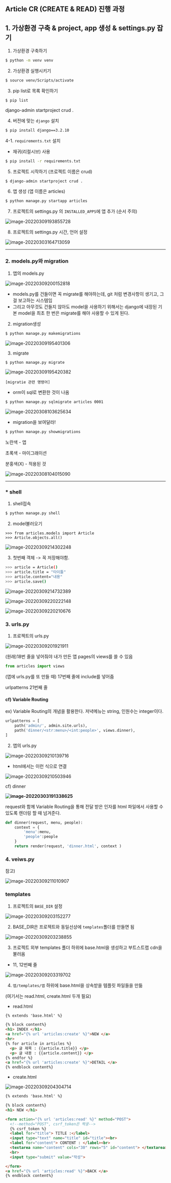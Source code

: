 ## Article CR (CREATE & READ) 진행 과정

## 1. 가상환경 구축 & project, app 생성 & settings.py 잡기

1. 가상환경 구축하기

```bash
$ python -m venv venv
```





2. 가상환경 실행시키기

```bash
$ source venv/Scripts/activate 
```





3. pip list로 목록 확인하기

```bash
$ pip list
```

django-admin startproject crud .



4. 버전에 맞는 `django` 설치

```bash
$ pip install django==3.2.10
```

4-1. `requirements.txt` 설치

* 재귀(리컬시브) 사용

``` bash
$ pip install -r requirements.txt
```





5. 프로젝트 시작하기 (프로젝트 이름은 crud)

```bash
$ django-admin startproject crud .
```





6. 앱 생성 (앱 이름은 articles)

```bash
$ python manage.py startapp articles
```





7. 프로젝트의 settings.py 의 `INSTALLED_APPS`에 앱 추가 (순서 주의)

![image-20220309193855728](C:%5CUsers%5Cstar3%5CAppData%5CRoaming%5CTypora%5Ctypora-user-images%5Cimage-20220309193855728.png)



8. 프로젝트의 settings.py 시간, 언어 설정

![image-20220303164713059](C:/Users/star3/ssafy7/hws/0302/workshop_0302.assets/image-20220303164713059.png)





---

### 2. models.py와 migration

1. 앱의 models.py

![image-20220309200152818](Article%20CR%20(CREATE%20&%20READ)%20%EC%A7%84%ED%96%89%20%EA%B3%BC%EC%A0%95.assets/image-20220309200152818.png)



* models.py를 건들이면 꼭 migrate를 해야하는데, git 처럼 변경사항이 생기고, 그걸 보고하는 시스템임
* 그리고 아무것도 건들지 않아도 model을 사용하기 위해서는 django에 내장된 기본 model을 최초 한 번은 migrate를 해야 사용할 수 있게 된다.

2. migration생성

``` bash
$ python manage.py makemigrations
```

![image-20220309195401306](Article%20CR%20(CREATE%20&%20READ)%20%EC%A7%84%ED%96%89%20%EA%B3%BC%EC%A0%95.assets/image-20220309195401306.png)



3. migrate

``` bash
$ python manage.py migrate
```

![image-20220309195420382](Article%20CR%20(CREATE%20&%20READ)%20%EC%A7%84%ED%96%89%20%EA%B3%BC%EC%A0%95.assets/image-20220309195420382.png)



`[migratie 관련 명령어]`

* orm이 sql로 변환한 것이 나옴

```bash
$ python manage.py sqlmigrate articles 0001
```

![image-20220308103625634](Article%20CR%20(CREATE%20&%20READ)%20%EC%A7%84%ED%96%89%20%EA%B3%BC%EC%A0%95.assets/image-20220308103625634.png)


  *	 migration을 보여달라!

``` bash
$ python manage.py showmigrations
```

노란색 - 앱

초록색 - 마이그래이션

분홍색(X) - 적용된 것

![image-20220308104015090](Article%20CR%20(CREATE%20&%20READ)%20%EC%A7%84%ED%96%89%20%EA%B3%BC%EC%A0%95.assets/image-20220308104015090.png)

---

### * shell

1. shell접속

```bash
$ python manage.py shell
```

2. model불러오기

```shell
>>> from articles.models import Article
>>> Article.objects.all()
```

![image-20220309214302248](Article%20CR%20(CREATE%20&%20READ)%20%EC%A7%84%ED%96%89%20%EA%B3%BC%EC%A0%95.assets/image-20220309214302248.png)



3. 첫번째 객체 -> 꼭 저장해야함.

```bash
>>> article = Article()
>>> article.title = "타이틀"
>>> article.content="내용"
>>> article.save()  
```

![image-20220309214732389](Article%20CR%20(CREATE%20&%20READ)%20%EC%A7%84%ED%96%89%20%EA%B3%BC%EC%A0%95.assets/image-20220309214732389.png)



![image-20220309220222148](Article%20CR%20(CREATE%20&%20READ)%20%EC%A7%84%ED%96%89%20%EA%B3%BC%EC%A0%95.assets/image-20220309220222148.png)

![image-20220309220210676](Article%20CR%20(CREATE%20&%20READ)%20%EC%A7%84%ED%96%89%20%EA%B3%BC%EC%A0%95.assets/image-20220309220210676.png)





### 3. urls.py

1. 프로젝트의 urls.py

![image-20220309201921911](Article%20CR%20(CREATE%20&%20READ)%20%EC%A7%84%ED%96%89%20%EA%B3%BC%EC%A0%95.assets/image-20220309201921911.png)



(원래)18번 줄을 넣어줘야 내가 만든 앱 pages의 views를 쓸 수 있음

```python
from articles import views
```



(앱에 urls.py를 또 만들 때) 17번째 줄에 include를 넣어줌

urlpatterns 21번째 줄 



#### cf) Variable Routing

ex) Variable Routing의 개념을 활용한다. 저녁메뉴는 string, 인원수는 integer이다.

```python
urlpatterns = [
    path('admin/', admin.site.urls),
    path('dinner/<str:menu>/<int:people>', views.dinner),
]
```



2. 앱의 urls.py

![image-20220309210139716](Article%20CR%20(CREATE%20&%20READ)%20%EC%A7%84%ED%96%89%20%EA%B3%BC%EC%A0%95.assets/image-20220309210139716.png)

* html에서는 이런 식으로 연결

![image-20220309210503946](Article%20CR%20(CREATE%20&%20READ)%20%EC%A7%84%ED%96%89%20%EA%B3%BC%EC%A0%95.assets/image-20220309210503946.png)



cf) dinner

**![image-20220303191338625](C:/Users/star3/ssafy7/hws/0302/workshop_0302.assets/image-20220303191338625.png)**

request와 함께 Variable Routing을 통해 전달 받은 인자를 html 파일에서 사용할 수 있도록 렌더링 할 때 넘겨준다.

```python
def dinner(request, menu, people):
    context = {
        'menu':menu,
        'people':people
    }
    return render(request, 'dinner.html', context )
```



### 4. veiws.py

참고)

![image-20220309211010907](Article%20CR%20(CREATE%20&%20READ)%20%EC%A7%84%ED%96%89%20%EA%B3%BC%EC%A0%95.assets/image-20220309211010907.png)







### templates

1. 프로젝트의 `BASE_DIR` 설정

![image-20220309203152277](image-20220309203152277.png)



2. BASE_DIR은 프로젝트와 동일선상에 `templates`폴더를 만들면 됨

![image-20220309203238855](Article%20CR%20(CREATE%20&%20READ)%20%EC%A7%84%ED%96%89%20%EA%B3%BC%EC%A0%95.assets/image-20220309203238855.png)

3. 프로젝트 외부 templates 폴더 하위에 base.html을 생성하고 부트스트랩 cdn을 불러옴

* 11, 12번째 줄 

![image-20220309203319702](Article%20CR%20(CREATE%20&%20READ)%20%EC%A7%84%ED%96%89%20%EA%B3%BC%EC%A0%95.assets/image-20220309203319702.png)



4. `앱/templates/앱` 하위에 base.html을 상속받을 템플릿 파일들을 만듦

(여기서는 read.html, create.html 두개 필요)

* read.html

```html
{% extends 'base.html' %}

{% block content%}
<h1> INDEX </h1>
<a href="{% url 'articles:create' %}">NEW </a>
<hr>
{% for article in articles %}
  <p> 글 제목 : {{article.title}} </p>
  <p> 글 내용 : {{article.content}} </p>
{% endfor %}
<a href="{% url 'articles:create' %}">DETAIL </a>
{% endblock content%}
```



* create.html

![image-20220309204304714](Article%20CR%20(CREATE%20&%20READ)%20%EC%A7%84%ED%96%89%20%EA%B3%BC%EC%A0%95.assets/image-20220309204304714.png)



```html
{% extends 'base.html' %}

{% block content%}
<h1> NEW </h1>

<form action="{% url 'articles:read' %}" method="POST">
  <!--method="POST", csrf_token은 짝꿍-->
  {% csrf_token %}
  <label for="title"> TITLE :</label>
  <input type="text" name="title" id="title"><br>
  <label for="content"> CONTENT : </label><br>
  <textarea name="content" cols="30" rows="5" id="content"> </textarea>
  <br>
  <input type="submit" value="작성">

</form>
<a href="{% url 'articles:read' %}">BACK </a>
{% endblock content%}
```



